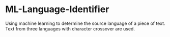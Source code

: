 # ML-Language-Identifier
Using machine learning to determine the source language of a piece of text. Text from three languages with character crossover are used.
